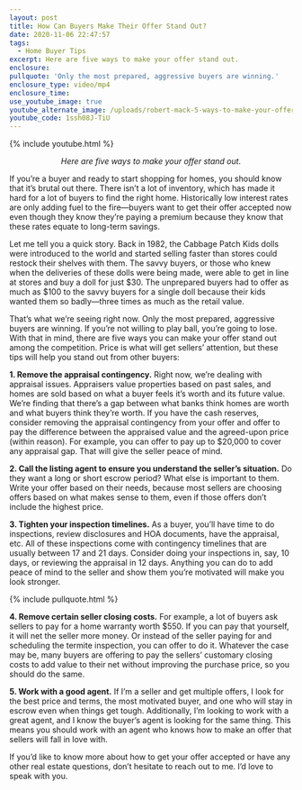 ```yaml
---
layout: post
title: How Can Buyers Make Their Offer Stand Out?
date: 2020-11-06 22:47:57
tags:
  - Home Buyer Tips
excerpt: Here are five ways to make your offer stand out.
enclosure:
pullquote: 'Only the most prepared, aggressive buyers are winning.'
enclosure_type: video/mp4
enclosure_time:
use_youtube_image: true
youtube_alternate_image: /uploads/robert-mack-5-ways-to-make-your-offer-stand-out-yt.jpg
youtube_code: 1ssh08J-TiU
---
```


{% include youtube.html %}

<p style="text-align:center"><em>Here are five ways to make your offer stand out.</em></p>

If you’re a buyer and ready to start shopping for homes, you should know that it’s brutal out there. There isn’t a lot of inventory, which has made it hard for a lot of buyers to find the right home. Historically low interest rates are only adding fuel to the fire—buyers want to get their offer accepted now even though they know they’re paying a premium because they know that these rates equate to long-term savings.&nbsp;

Let me tell you a quick story. Back in 1982, the Cabbage Patch Kids dolls were introduced to the world and started selling faster than stores could restock their shelves with them. The savvy buyers, or those who knew when the deliveries of these dolls were being made, were able to get in line at stores and buy a doll for just $30. The unprepared buyers had to offer as much as $100 to the savvy buyers for a single doll because their kids wanted them so badly—three times as much as the retail value.&nbsp;

That’s what we’re seeing right now. Only the most prepared, aggressive buyers are winning. If you’re not willing to play ball, you’re going to lose. With that in mind, there are five ways you can make your offer stand out among the competition. Price is what will get sellers’ attention, but these tips will help you stand out from other buyers:

**1\. Remove the appraisal contingency.** Right now, we’re dealing with appraisal issues. Appraisers value properties based on past sales, and homes are sold based on what a buyer feels it’s worth and its future value. We’re finding that there’s a gap between what banks think homes are worth and what buyers think they’re worth. If you have the cash reserves, consider removing the appraisal contingency from your offer and offer to pay the difference between the appraised value and the agreed-upon price (within reason). For example, you can offer to pay up to $20,000 to cover any appraisal gap. That will give the seller peace of mind.&nbsp;

**2\. Call the listing agent to ensure you understand the seller’s situation.** Do they want a long or short escrow period? What else is important to them. Write your offer based on their needs, because most sellers are choosing offers based on what makes sense to them, even if those offers don’t include the highest price.&nbsp;

**3\. Tighten your inspection timelines.** As a buyer, you’ll have time to do inspections, review disclosures and HOA documents, have the appraisal, etc. All of these inspections come with contingency timelines that are usually between 17 and 21 days. Consider doing your inspections in, say, 10 days, or reviewing the appraisal in 12 days. Anything you can do to add peace of mind to the seller and show them you’re motivated will make you look stronger.&nbsp;

{% include pullquote.html %}

**4\. Remove certain seller closing costs.** For example, a lot of buyers ask sellers to pay for a home warranty worth $550. If you can pay that yourself, it will net the seller more money. Or instead of the seller paying for and scheduling the termite inspection, you can offer to do it. Whatever the case may be, many buyers are offering to pay the sellers’ customary closing costs to add value to their net without improving the purchase price, so you should do the same.&nbsp;

**5\. Work with a good agent.** If I’m a seller and get multiple offers, I look for the best price and terms, the most motivated buyer, and one who will stay in escrow even when things get tough. Additionally, I’m looking to work with a great agent, and I know the buyer’s agent is looking for the same thing. This means you should work with an agent who knows how to make an offer that sellers will fall in love with.&nbsp;

If you’d like to know more about how to get your offer accepted or have any other real estate questions, don’t hesitate to reach out to me. I’d love to speak with you.